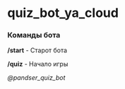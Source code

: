 # quiz_bot_ya_cloud
### Команды бота
**/start** - Старот бота

**/quiz** - Начало игры

*@pandser_quiz_bot*